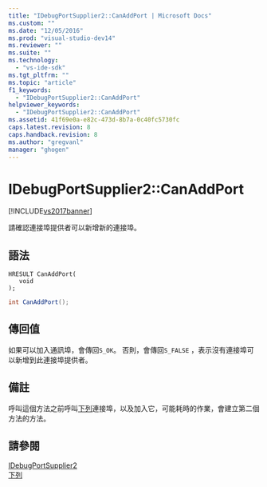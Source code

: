 ```yaml
---
title: "IDebugPortSupplier2::CanAddPort | Microsoft Docs"
ms.custom: ""
ms.date: "12/05/2016"
ms.prod: "visual-studio-dev14"
ms.reviewer: ""
ms.suite: ""
ms.technology: 
  - "vs-ide-sdk"
ms.tgt_pltfrm: ""
ms.topic: "article"
f1_keywords: 
  - "IDebugPortSupplier2::CanAddPort"
helpviewer_keywords: 
  - "IDebugPortSupplier2::CanAddPort"
ms.assetid: 41f69e0a-e82c-473d-8b7a-0c40fc5730fc
caps.latest.revision: 8
caps.handback.revision: 8
ms.author: "gregvanl"
manager: "ghogen"
---
```

# IDebugPortSupplier2::CanAddPort
[!INCLUDE[vs2017banner](../../../code-quality/includes/vs2017banner.md)]

請確認連接埠提供者可以新增新的連接埠。  
  
## 語法  
  
```cpp#  
HRESULT CanAddPort(   
   void   
);  
```  
  
```c#  
int CanAddPort();  
```  
  
## 傳回值  
 如果可以加入通訊埠，會傳回`S_OK`。 否則，會傳回`S_FALSE` ，表示沒有連接埠可以新增到此連接埠提供者。  
  
## 備註  
 呼叫這個方法之前呼叫[下列](../../../extensibility/debugger/reference/idebugportsupplier2-addport.md)連接埠，以及加入它，可能耗時的作業，會建立第二個方法的方法。  
  
## 請參閱  
 [IDebugPortSupplier2](../../../extensibility/debugger/reference/idebugportsupplier2.md)   
 [下列](../../../extensibility/debugger/reference/idebugportsupplier2-addport.md)